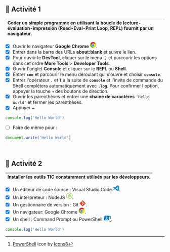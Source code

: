 
## :black_square_button: **Activité 1**
<!-- ## :white_check_mark: **Activité 1** -->

|Coder un simple programme en utilisant la boucle de lecture-évaluation-impression (Read-Eval-Print Loop, REPL) fournit par un navigateur.|
|:---|
- [x] Ouvrir le navigateur **Google Chrome** ![](./rsc/google-chrome-small.png).
- [x] Entrer dans la barre des URLs **about:blank** et suivre le lien.
- [x] Pour ouvrir le **DevTool**, cliquer sur le menu **`⋮`** et parcourir les options dans cet ordre **More Tools** > **Developer Tools**.
- [x] Ouvrir l'onglet **Console** et cliquer sur le **REPL** ou **Shell**.
- [x] Entrer **`con`** et parcourir le menu déroulant qui s'ouvre et choisir **`console`**.
- [x] Entrer l'opérateur **`.`** et **`l`** à la suite de **`console`** et l'invite de commande du Shell complétera automatiquement avec **`.log`**. Pour confirmer l'option, appuyer la touche **`→`** des boutons de direction.
- [x] Ouvrir les parenthèses et entrer une **chaine de caractères** `'Hello World'` et fermer les parenthèses.
- [x] Appuyer **`↵`**.
```js
console.log('Hello World')
```
- [ ] Faire de même pour :
```js
document.write('Hello World')
```
<br>

## :black_square_button: **Activité 2**
<!-- ## :white_check_mark: **Activité 2** -->

|Installer les outils TIC constamment utilisés par les développeurs.|
|:---|
- [x] Un éditeur de code source : Visual Studio Code ![](./rsc/visual-studio-code-small.png).
- [x] Un interpréteur : NodeJS ![](./rsc/nodejs-small.png).
- [x] Un gestionnaire de version : Git ![](./rsc/git-small.png).
- [x] Un navigateur: Google Chrome ![](./rsc/google-chrome-small.png).
- [x] Un shell : Command Prompt ou PowerShell ![](./rsc/powershell-small.png)[^1].
```js
console.log('Hello World')
```

[^1]: <a target="_blank" href="https://icons8.com/icon/59500/powershell">PowerShell</a> icon by <a target="_blank" href="https://icons8.com">Icons8</a>
